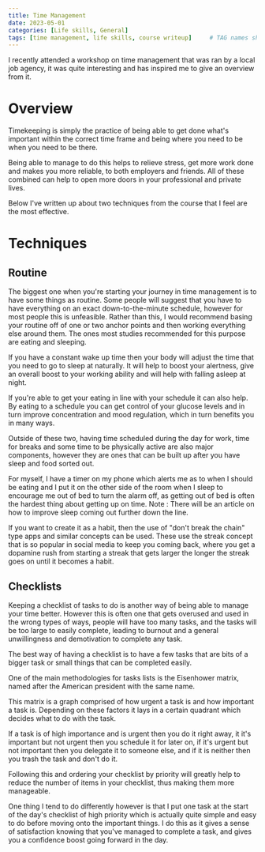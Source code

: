 ```yaml
---
title: Time Management
date: 2023-05-01 
categories: [Life skills, General]
tags: [time management, life skills, course writeup]     # TAG names should always be lowercase
---
```


I recently attended a workshop on time management that was ran by a local job agency, it was quite interesting and has inspired me to give an overview from it.

# Overview

Timekeeping is simply the practice of being able to get done what's important within the correct time frame and being where you need to be when you need to be there.

Being able to manage to do this helps to relieve stress, get more work done and makes you more reliable, to both employers and friends. All of these combined can help to open more doors in your professional and private lives.

Below I've written up about two techniques from the course that I feel are the most effective.

# Techniques
## Routine
The biggest one when you're starting your journey in time management is to have some things as routine. Some people will suggest that you have to have everything on an exact down-to-the-minute schedule, however for most people this is unfeasible. Rather than this, I would recommend basing your routine off of one or two anchor points and then working everything else around them. The ones most studies recommended for this purpose are eating and sleeping.

If you have a constant wake up time then your body will adjust the time that you need to go to sleep at naturally. It will help to boost your alertness, give an overall boost to your working ability and will help with falling asleep at night.

If you're able to get your eating in line with your schedule it can also help. By eating to a schedule you can get control of your glucose levels and in turn improve concentration and mood regulation, which in turn benefits you in many ways.

Outside of these two, having time scheduled during the day for work, time for breaks and some time to be physically active are also major components, however they are ones that can be built up after you have sleep and food sorted out.

For myself, I have a timer on my phone which alerts me as to when I should be eating and I put it on the other side of the room when I sleep to encourage me out of bed to turn the alarm off, as getting out of bed is often the hardest thing about getting up on time. Note : There will be an article on how to improve sleep coming out further down the line.

If you want to create it as a habit, then the use of "don't break the chain" type apps and similar concepts can be used. These use the streak concept that is so popular in social media to keep you coming back, where you get a dopamine rush from starting a streak that gets larger the longer the streak goes on until it becomes a habit.

## Checklists
Keeping a checklist of tasks to do is another way of being able to manage your time better. However this is often one that gets overused and used in the wrong types of ways, people will have too many tasks, and the tasks will be too large to easily complete, leading to burnout and a general unwillingness and demotivation to complete any task.

The best way of having a checklist is to have a few tasks that are bits of a bigger task or small things that can be completed easily.

One of the main methodologies for tasks lists is the Eisenhower matrix, named after the American president with the same name.

This matrix is a graph comprised of how urgent a task is and how important a task is. Depending on these factors it lays in a certain quadrant which decides what to do with the task.

If a task is of high importance and is urgent then you do it right away, it it's important but not urgent then you schedule it for later on, if it's urgent but not important then you delegate it to someone else, and if it is neither then you trash the task and don't do it.

Following this and ordering your checklist by priority will greatly help to reduce the number of items in your checklist, thus making them more manageable.

One thing I tend to do differently however is that I put one task at the start of the day's checklist of high priority which is actually quite simple and easy to do before moving onto the important things. I do this as it gives a sense of satisfaction knowing that you've managed to complete a task, and gives you a confidence boost going forward in the day.
